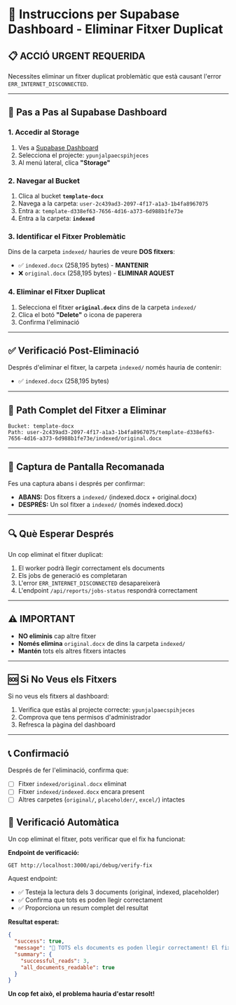 # 🎯 Instruccions per Supabase Dashboard - Eliminar Fitxer Duplicat

## 📋 **ACCIÓ URGENT REQUERIDA**

Necessites eliminar un fitxer duplicat problemàtic que està causant l'error `ERR_INTERNET_DISCONNECTED`.

---

## 🔧 **Pas a Pas al Supabase Dashboard**

### **1. Accedir al Storage**
1. Ves a [Supabase Dashboard](https://supabase.com/dashboard)
2. Selecciona el projecte: `ypunjalpaecspihjeces`
3. Al menú lateral, clica **"Storage"**

### **2. Navegar al Bucket**
1. Clica al bucket **`template-docx`**
2. Navega a la carpeta: `user-2c439ad3-2097-4f17-a1a3-1b4fa8967075`
3. Entra a: `template-d338ef63-7656-4d16-a373-6d988b1fe73e`
4. Entra a la carpeta: **`indexed`**

### **3. Identificar el Fitxer Problemàtic**
Dins de la carpeta `indexed/` hauries de veure **DOS fitxers**:
- ✅ `indexed.docx` (258,195 bytes) - **MANTENIR**
- ❌ `original.docx` (258,195 bytes) - **ELIMINAR AQUEST**

### **4. Eliminar el Fitxer Duplicat**
1. Selecciona el fitxer **`original.docx`** dins de la carpeta `indexed/`
2. Clica el botó **"Delete"** o icona de paperera
3. Confirma l'eliminació

---

## ✅ **Verificació Post-Eliminació**

Després d'eliminar el fitxer, la carpeta `indexed/` només hauria de contenir:
- ✅ `indexed.docx` (258,195 bytes)

---

## 🎯 **Path Complet del Fitxer a Eliminar**

```
Bucket: template-docx
Path: user-2c439ad3-2097-4f17-a1a3-1b4fa8967075/template-d338ef63-7656-4d16-a373-6d988b1fe73e/indexed/original.docx
```

---

## 📱 **Captura de Pantalla Recomanada**

Fes una captura abans i després per confirmar:
- **ABANS:** Dos fitxers a `indexed/` (indexed.docx + original.docx)
- **DESPRÉS:** Un sol fitxer a `indexed/` (només indexed.docx)

---

## 🔍 **Què Esperar Després**

Un cop eliminat el fitxer duplicat:
1. El worker podrà llegir correctament els documents
2. Els jobs de generació es completaran
3. L'error `ERR_INTERNET_DISCONNECTED` desapareixerà
4. L'endpoint `/api/reports/jobs-status` respondrà correctament

---

## ⚠️ **IMPORTANT**

- **NO eliminis** cap altre fitxer
- **Només elimina** `original.docx` de dins la carpeta `indexed/`
- **Mantén** tots els altres fitxers intactes

---

## 🆘 **Si No Veus els Fitxers**

Si no veus els fitxers al dashboard:
1. Verifica que estàs al projecte correcte: `ypunjalpaecspihjeces`
2. Comprova que tens permisos d'administrador
3. Refresca la pàgina del dashboard

---

## 📞 **Confirmació**

Després de fer l'eliminació, confirma que:
- [ ] Fitxer `indexed/original.docx` eliminat
- [ ] Fitxer `indexed/indexed.docx` encara present
- [ ] Altres carpetes (`original/`, `placeholder/`, `excel/`) intactes

## 🧪 **Verificació Automàtica**

Un cop eliminat el fitxer, pots verificar que el fix ha funcionat:

**Endpoint de verificació:**
```
GET http://localhost:3000/api/debug/verify-fix
```

Aquest endpoint:
- ✅ Testeja la lectura dels 3 documents (original, indexed, placeholder)
- ✅ Confirma que tots es poden llegir correctament
- ✅ Proporciona un resum complet del resultat

**Resultat esperat:**
```json
{
  "success": true,
  "message": "🎉 TOTS els documents es poden llegir correctament! El fix ha funcionat.",
  "summary": {
    "successful_reads": 3,
    "all_documents_readable": true
  }
}
```

**Un cop fet això, el problema hauria d'estar resolt!**
